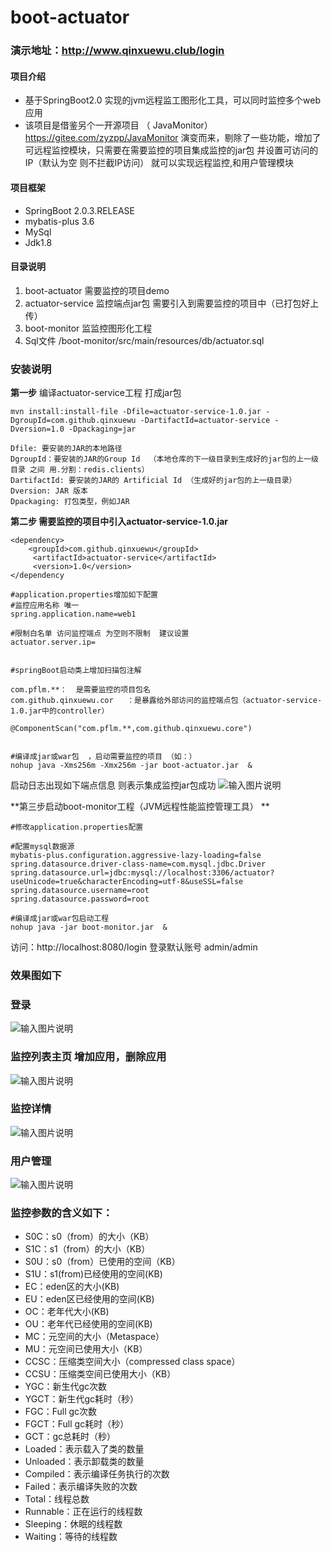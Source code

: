 # boot-actuator


### 演示地址：http://www.qinxuewu.club/login


#### 项目介绍
- 基于SpringBoot2.0 实现的jvm远程监工图形化工具，可以同时监控多个web应用
- 该项目是借鉴另个一开源项目 （ JavaMonitor） https://gitee.com/zyzpp/JavaMonitor 演变而来，剔除了一些功能，增加了可远程监控模块，只需要在需要监控的项目集成监控的jar包 并设置可访问的IP（默认为空 则不拦截IP访问） 就可以实现远程监控,和用户管理模块


#### 项目框架
- SpringBoot 2.0.3.RELEASE
- mybatis-plus 3.6
- MySql
- Jdk1.8


#### 目录说明
1. boot-actuator  需要监控的项目demo
1. actuator-service  监控端点jar包 需要引入到需要监控的项目中（已打包好上传）
1. boot-monitor    监监控图形化工程
1. Sql文件  /boot-monitor/src/main/resources/db/actuator.sql

### 安装说明

 **第一步** 
编译actuator-service工程 打成jar包

```
mvn install:install-file -Dfile=actuator-service-1.0.jar -DgroupId=com.github.qinxuewu -DartifactId=actuator-service -Dversion=1.0 -Dpackaging=jar

Dfile: 要安装的JAR的本地路径 
DgroupId：要安装的JAR的Group Id  （本地仓库的下一级目录到生成好的jar包的上一级目录 之间 用.分割：redis.clients）
DartifactId: 要安装的JAR的 Artificial Id （生成好的jar包的上一级目录）
Dversion: JAR 版本 
Dpackaging: 打包类型，例如JAR

```

 **第二步 需要监控的项目中引入actuator-service-1.0.jar** 

```
<dependency>
	<groupId>com.github.qinxuewu</groupId>
	 <artifactId>actuator-service</artifactId>
	 <version>1.0</version>
</dependency

#application.properties增加如下配置
#监控应用名称 唯一
spring.application.name=web1

#限制白名单 访问监控端点 为空则不限制  建议设置
actuator.server.ip=


#springBoot启动类上增加扫描包注解 

com.pflm.**：  是需要监控的项目包名  
com.github.qinxuewu.cor   ：是暴露给外部访问的监控端点包（actuator-service-1.0.jar中的controller）

@ComponentScan("com.pflm.**,com.github.qinxuewu.core")


#编译成jar或war包  ，启动需要监控的项目 （如：）
nohup java -Xms256m -Xmx256m -jar boot-actuator.jar  &
```
启动日志出现如下端点信息 则表示集成监控jar包成功
![输入图片说明](https://images.gitee.com/uploads/images/2018/1211/201912_ac025aa7_1478371.png "屏幕截图.png")


 **第三步启动boot-monitor工程（JVM远程性能监控管理工具） ** 

```
#修改application.properties配置 

#配置mysql数据源
mybatis-plus.configuration.aggressive-lazy-loading=false
spring.datasource.driver-class-name=com.mysql.jdbc.Driver
spring.datasource.url=jdbc:mysql://localhost:3306/actuator?useUnicode=true&characterEncoding=utf-8&useSSL=false
spring.datasource.username=root
spring.datasource.password=root

#编译成jar或war包启动工程
nohup java -jar boot-monitor.jar  &
```
访问：http://localhost:8080/login  登录默认账号  admin/admin

### 效果图如下

### 登录
![输入图片说明](https://images.gitee.com/uploads/images/2018/1212/180351_85b7e7c0_1478371.png "屏幕截图.png")

### 监控列表主页  增加应用，删除应用

![![输入图片说明](https://images.gitee.com/uploads/images/2018/1212/153102_753284c9_1478371.png "屏幕截图.png")](https://images.gitee.com/uploads/images/2018/1213/162341_854c1ecb_1478371.png "屏幕截图.png")

### 监控详情
![输入图片说明](https://images.gitee.com/uploads/images/2018/1213/163003_4852ee05_1478371.png "屏幕截图.png")


### 用户管理
![输入图片说明](https://images.gitee.com/uploads/images/2018/1213/162918_d51c9088_1478371.png "屏幕截图.png")


### 监控参数的含义如下：
- S0C：s0（from）的大小（KB）
- S1C：s1（from）的大小（KB）
- S0U：s0（from）已使用的空间（KB）
- S1U：s1(from)已经使用的空间(KB)
- EC：eden区的大小(KB)
- EU：eden区已经使用的空间(KB)
- OC：老年代大小(KB)
- OU：老年代已经使用的空间(KB)
- MC：元空间的大小（Metaspace）
- MU：元空间已使用大小（KB）
- CCSC：压缩类空间大小（compressed class space）
- CCSU：压缩类空间已使用大小（KB）
- YGC：新生代gc次数
- YGCT：新生代gc耗时（秒）
- FGC：Full gc次数
- FGCT：Full gc耗时（秒）
- GCT：gc总耗时（秒）
- Loaded：表示载入了类的数量
- Unloaded：表示卸载类的数量
- Compiled：表示编译任务执行的次数
- Failed：表示编译失败的次数
- Total：线程总数
- Runnable：正在运行的线程数
- Sleeping：休眠的线程数
- Waiting：等待的线程数





